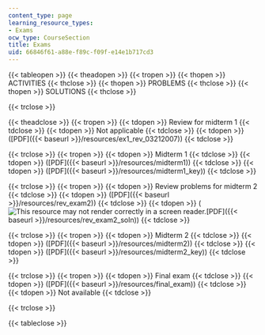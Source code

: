 ```yaml
---
content_type: page
learning_resource_types:
- Exams
ocw_type: CourseSection
title: Exams
uid: 66846f61-a88e-f89c-f09f-e14e1b717cd3
---
```


{{< tableopen >}}
{{< theadopen >}}
{{< tropen >}}
{{< thopen >}}
ACTIVITIES
{{< thclose >}}
{{< thopen >}}
PROBLEMS
{{< thclose >}}
{{< thopen >}}
SOLUTIONS
{{< thclose >}}

{{< trclose >}}

{{< theadclose >}}
{{< tropen >}}
{{< tdopen >}}
Review for midterm 1
{{< tdclose >}}
{{< tdopen >}}
Not applicable
{{< tdclose >}}
{{< tdopen >}}
([PDF]({{< baseurl >}}/resources/ex1_rev_03212007))
{{< tdclose >}}

{{< trclose >}}
{{< tropen >}}
{{< tdopen >}}
Midterm 1
{{< tdclose >}}
{{< tdopen >}}
([PDF]({{< baseurl >}}/resources/midterm1))
{{< tdclose >}}
{{< tdopen >}}
([PDF]({{< baseurl >}}/resources/midterm1_key))
{{< tdclose >}}

{{< trclose >}}
{{< tropen >}}
{{< tdopen >}}
Review problems for midterm 2
{{< tdclose >}}
{{< tdopen >}}
([PDF]({{< baseurl >}}/resources/rev_exam2))
{{< tdclose >}}
{{< tdopen >}}
(![This resource may not render correctly in a screen reader.](/images/inacessible.gif)[PDF]({{< baseurl >}}/resources/rev_exam2_soln))
{{< tdclose >}}

{{< trclose >}}
{{< tropen >}}
{{< tdopen >}}
Midterm 2
{{< tdclose >}}
{{< tdopen >}}
([PDF]({{< baseurl >}}/resources/midterm2))
{{< tdclose >}}
{{< tdopen >}}
([PDF]({{< baseurl >}}/resources/midterm2_key))
{{< tdclose >}}

{{< trclose >}}
{{< tropen >}}
{{< tdopen >}}
Final exam
{{< tdclose >}}
{{< tdopen >}}
([PDF]({{< baseurl >}}/resources/final_exam))
{{< tdclose >}}
{{< tdopen >}}
Not available
{{< tdclose >}}

{{< trclose >}}

{{< tableclose >}}